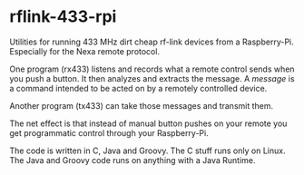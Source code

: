 # rflink-433-rpi
Utilities for running 433 MHz dirt cheap rf-link devices from a Raspberry-Pi. Especially for the Nexa remote protocol.

One program (rx433) listens and records what a remote control sends when you push a button.
It then analyzes and extracts the message.
A *message* is a command intended to be acted on by a remotely controlled device.

Another program (tx433) can take those messages and transmit them.

The net effect is that instead of manual button pushes on your remote you get programmatic control through your Raspberry-Pi.

The code is written in C, Java and Groovy.
The C stuff runs only on Linux.
The Java and Groovy code runs on anything with a Java Runtime.
